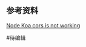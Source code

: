 ## 参考资料
[Node Koa cors is not working](https://stackoverflow.com/questions/50228095/node-koa-cors-is-not-working)


#待编辑 